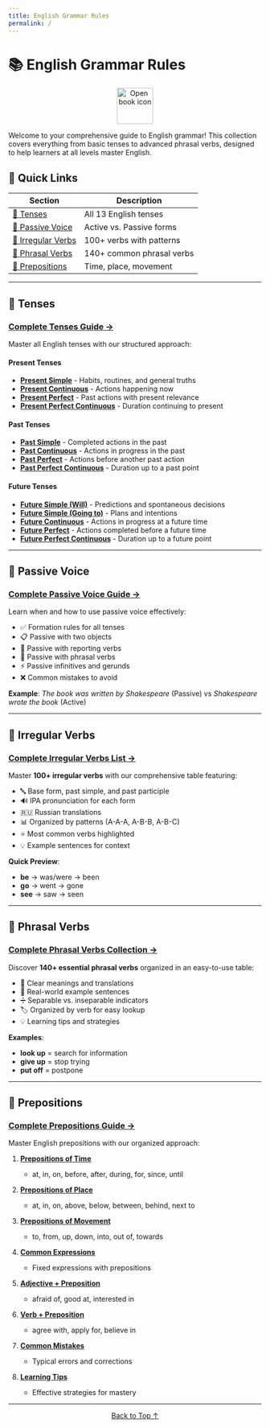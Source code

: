 ```yaml
---
title: English Grammar Rules
permalink: /
---
```


# 📚 English Grammar Rules

<div align="center" markdown="1">
  <img src="https://cdn.jsdelivr.net/gh/twitter/twemoji@14.0.2/assets/72x72/1f4d6.png" alt="Open book icon" width="72">
</div>

Welcome to your comprehensive guide to English grammar! This collection covers everything from basic tenses to advanced phrasal verbs, designed to help learners at all levels master English.

## 🚀 Quick Links

<div align="center" markdown="1">

| Section | Description |
|---------|-------------|
| [📖 Tenses](1-tenses/) | All 13 English tenses |
| [🔄 Passive Voice](2-passive-voice.md) | Active vs. Passive forms |
| [📝 Irregular Verbs](3-irregular-verbs.md) | 100+ verbs with patterns |
| [💬 Phrasal Verbs](4-phrasal-verbs.md) | 140+ common phrasal verbs |
| [📍 Prepositions](5-prepositions/) | Time, place, movement |

</div>

---

## 📖 Tenses

### [Complete Tenses Guide →](1-tenses/)

Master all English tenses with our structured approach:

#### Present Tenses
- **[Present Simple](tenses/01-present-simple.md)** - Habits, routines, and general truths
- **[Present Continuous](tenses/02-present-continuous.md)** - Actions happening now
- **[Present Perfect](tenses/03-present-perfect.md)** - Past actions with present relevance
- **[Present Perfect Continuous](tenses/04-present-perfect-continuous.md)** - Duration continuing to present

#### Past Tenses
- **[Past Simple](tenses/05-past-simple.md)** - Completed actions in the past
- **[Past Continuous](tenses/06-past-continuous.md)** - Actions in progress in the past
- **[Past Perfect](tenses/07-past-perfect.md)** - Actions before another past action
- **[Past Perfect Continuous](tenses/08-past-perfect-continuous.md)** - Duration up to a past point

#### Future Tenses
- **[Future Simple (Will)](tenses/09-future-simple-will.md)** - Predictions and spontaneous decisions
- **[Future Simple (Going to)](tenses/10-future-going-to.md)** - Plans and intentions
- **[Future Continuous](tenses/11-future-continuous.md)** - Actions in progress at a future time
- **[Future Perfect](tenses/12-future-perfect.md)** - Actions completed before a future time
- **[Future Perfect Continuous](tenses/13-future-perfect-continuous.md)** - Duration up to a future point

---

## 🔄 Passive Voice

### [Complete Passive Voice Guide →](2-passive-voice.md)

Learn when and how to use passive voice effectively:

- ✅ Formation rules for all tenses
- 📋 Passive with two objects
- 📰 Passive with reporting verbs
- 🔗 Passive with phrasal verbs
- ⚡ Passive infinitives and gerunds
- ❌ Common mistakes to avoid

**Example**: *The book was written by Shakespeare* (Passive) vs *Shakespeare wrote the book* (Active)

---

## 📝 Irregular Verbs

### [Complete Irregular Verbs List →](3-irregular-verbs.md)

Master **100+ irregular verbs** with our comprehensive table featuring:

- 🔤 Base form, past simple, and past participle
- 🔊 IPA pronunciation for each form
- 🇷🇺 Russian translations
- 📊 Organized by patterns (A-A-A, A-B-B, A-B-C)
- ⭐ Most common verbs highlighted
- 💡 Example sentences for context

**Quick Preview**:
- **be** → was/were → been
- **go** → went → gone
- **see** → saw → seen

---

## 💬 Phrasal Verbs

### [Complete Phrasal Verbs Collection →](4-phrasal-verbs.md)

Discover **140+ essential phrasal verbs** organized in an easy-to-use table:

- 📖 Clear meanings and translations
- 🎯 Real-world example sentences
- ➗ Separable vs. inseparable indicators
- 🏷️ Organized by verb for easy lookup
- 💡 Learning tips and strategies

**Examples**:
- **look up** = search for information
- **give up** = stop trying
- **put off** = postpone

---

## 📍 Prepositions

### [Complete Prepositions Guide →](5-prepositions/)

Master English prepositions with our organized approach:

1. **[Prepositions of Time](prepositions/01-time.md)**
   - at, in, on, before, after, during, for, since, until

2. **[Prepositions of Place](prepositions/02-place.md)**
   - at, in, on, above, below, between, behind, next to

3. **[Prepositions of Movement](prepositions/03-movement-direction.md)**
   - to, from, up, down, into, out of, towards

4. **[Common Expressions](prepositions/04-common-expressions.md)**
   - Fixed expressions with prepositions

5. **[Adjective + Preposition](prepositions/05-adjective-combinations.md)**
   - afraid of, good at, interested in

6. **[Verb + Preposition](prepositions/06-verb-combinations.md)**
   - agree with, apply for, believe in

7. **[Common Mistakes](prepositions/07-common-mistakes.md)**
   - Typical errors and corrections

8. **[Learning Tips](prepositions/08-learning-tips.md)**
   - Effective strategies for mastery

---

<div align="center" markdown="1">

[Back to Top ↑](#-english-grammar-rules)

</div>